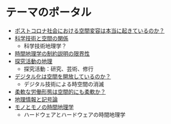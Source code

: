 # テーマのポータル

- [ポストコロナ社会における空間変容は本当に起きているのか？](01_ポストコロナ社会における空間変容は本当に起きたのか？.md)
- [科学技術と空間の関係](01_科学技術と空間の関係.md)
  - 科学技術地理学？
- [時間地理学の制約説明の限界性](01_時間地理学の制約説明の限界性と更新すべき点.md)
- [探究活動の地理](01_探究活動の地理.md)
  - 探究活動：研究、芸術、修行
- [デジタル化は空間を開放しているのか？](01_デジタル化は空間を開放しているのか？.md)
  - デジタル技術による時空間の消滅
- [柔軟な労働形態は空間的にも柔軟か？](01柔軟な労働形態は空間的にも柔軟か？.md)
- [地理情報と記号論](03_地理情報と記号論.md)
- [モノとモノの時間地理学](モノとモノの時間地理学.md)
  - ハードウェアとハードウェアの時間地理学
